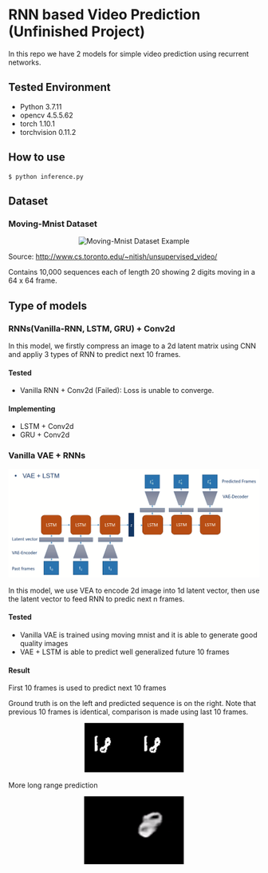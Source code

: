 # RNN based Video Prediction (Unfinished Project)

In this repo we have 2 models for simple video prediction using recurrent networks.

## Tested Environment

- Python 3.7.11
- opencv 4.5.5.62
- torch 1.10.1
- torchvision 0.11.2

## How to use

```
$ python inference.py
```

## Dataset
### Moving-Mnist Dataset
<p align="center">
    <img width="200" src="http://www.cs.toronto.edu/~nitish/unsupervised_video/images/000001.gif" alt="Moving-Mnist Dataset Example">
</p>

Source: http://www.cs.toronto.edu/~nitish/unsupervised_video/

Contains 10,000 sequences each of length 20 showing 2 digits moving in a 64 x 64 frame.

## Type of models

### RNNs(Vanilla-RNN, LSTM, GRU) + Conv2d

In this model, we firstly compress an image to a 2d latent matrix using CNN and appliy 3 types of RNN to predict next 10 frames.

#### Tested

- Vanilla RNN + Conv2d (Failed): Loss is unable to converge.

#### Implementing

- LSTM + Conv2d
- GRU + Conv2d

### Vanilla VAE + RNNs

<p align="center">
    <img src="https://github.com/Eliyas0007/RNNbasedVideoPrediction/blob/main/images/Model_architecture.png" alt="long range prediction"> 
</p>

In this model, we use VEA to encode 2d image into 1d latent vector, then use the latent vector to feed RNN to predic next n frames.

#### Tested

- Vanilla VAE is trained using moving mnist and it is able to generate good quality images
- VAE + LSTM is able to predict well generalized future 10 frames

#### Result

First 10 frames is used to predict next 10 frames

Ground truth is on the left and predicted sequence is on the right. Note that previous 10 frames is identical, comparison is made using last 10 frames.

<p align="center">
    <img width="200" src="https://github.com/Eliyas0007/RNNbasedVideoPrediction/blob/main/images/single_batch_prediction.gif" alt="single batch prediction"> 
</p>

More long range prediction 

<p align="center">
    <img width="200" src="https://github.com/Eliyas0007/RNNbasedVideoPrediction/blob/main/images/Long_range_prediction.gif" alt="long range prediction"> 
</p>


